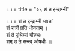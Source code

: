 +++
title = "०६ शं त इन्द्राग्नी"

+++
शं त इन्द्राग्नी भवतां  
शं रात्री प्रति धीयताम् ।  
शं ते पृथिव्यां वीरुधः  
शम् उ ते सन्त्व् ओषधीः ॥